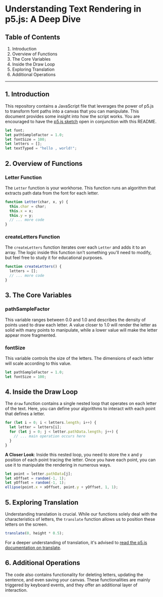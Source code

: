 # Understanding Text Rendering in p5.js: A Deep Dive

## Table of Contents

1. Introduction
2. Overview of Functions
3. The Core Variables
4. Inside the Draw Loop
5. Exploring Translation
6. Additional Operations

---

## 1. Introduction

This repository contains a JavaScript file that leverages the power of p5.js to transform font paths into a canvas that you can manipulate. This document provides some insight 
into how the script works. You are encouraged to have the [p5.js sketch](https://github.com/creativetechnologylab/interactive-typography-p5/blob/main/sketch.js) open in conjunction with this README.

```javascript
let font;
let pathSampleFactor = 1.0;
let fontSize = 100;
let letters = [];
let textTyped = "hello , world!";
```

## 2. Overview of Functions

### Letter Function

The `Letter` function is your workhorse. This function runs an algorithm that extracts path data from the font for each letter.

```javascript
function Letter(char, x, y) {
  this.char = char;
  this.x = x;
  this.y = y;
  // ... more code
}
```

### createLetters Function

The `createLetters` function iterates over each `Letter` and adds it to an array. The logic inside this function isn't something you'll need to modify, but feel free to study it for educational purposes.

```javascript
function createLetters() {
  letters = [];
  // ... more code
}
```

## 3. The Core Variables

### pathSampleFactor

This variable ranges between 0.0 and 1.0 and describes the density of points used to draw each letter. A value closer to 1.0 will render the letter as solid with many points to manipulate, while a lower value will make the letter appear more fragmented.

### fontSize

This variable controls the size of the letters. The dimensions of each letter will scale according to this value.

```javascript
let pathSampleFactor = 1.0;
let fontSize = 100;
```

## 4. Inside the Draw Loop

The `draw` function contains a single nested loop that operates on each letter of the text. Here, you can define your algorithms to interact with each point that defines a letter.

```javascript
for (let i = 0; i < letters.length; i++) {
  let letter = letters[i];
  for (let j = 0; j < letter.pathData.length; j++) {
    // ... main operation occurs here
  }
}
```

**A Closer Look**: Inside this nested loop, you need to store the x and y position of each point tracing the letter. Once you have each point, you can use it to manipulate the rendering in numerous ways.

```javascript
let point = letter.pathData[j];
let xOffset = random(-1, 1);
let yOffset = random(-1, 1);
ellipse(point.x + xOffset, point.y + yOffset, 1, 1);
```

## 5. Exploring Translation

Understanding translation is crucial. While our functions solely deal with the characteristics of letters, the `translate` function allows us to position these letters on the screen.

```javascript
translate(0, height * 0.5);
```

For a deeper understanding of translation, it's advised to [read the p5.js documentation on translate](https://p5js.org/reference/#/p5/translate).

## 6. Additional Operations

The code also contains functionality for deleting letters, updating the sentence, and even saving your canvas. These functionalities are mainly triggered by keyboard events, and they offer an additional layer of interaction.
